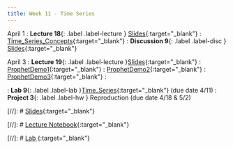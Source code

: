 ```yaml
---
title: Week 11 - Time Series
---
```


April 1
: **Lecture 18**{: .label .label-lecture } [Slides](https://docs.google.com/presentation/d/1qIUJnVhlfBN66NkSLbXxPtZsMZNRmEDXKGQ5ajRXikY/edit?usp=sharing){:target="_blank"}
: [Time_Series_Concepts](https://datahub.berkeley.edu/hub/user-redirect/git-pull?repo=https%3A%2F%2Fgithub.com%2FUCB-Econ-148%2Fecon148-sp25&branch=main&urlpath=lab%2Ftree%2Fecon148-sp25%2Flec%2Flec10.1%2FLec10-1.ipynb){:target="_blank"} 
: **Discussion 9**{: .label .label-disc } [Slides](https://docs.google.com/presentation/d/1I5ha0soPCmqqpLwnDYwyu7gcTzQzmEUUR9ADtmcbGQQ/edit?usp=sharing){:target="_blank"} 

April 3
: **Lecture 19**{: .label .label-lecture }[Slides](https://docs.google.com/presentation/d/16_q55sBBdoKXcLU4_tVFr2cJhdbZpRu2ItNdxHy451M/edit?usp=sharing){:target="_blank"}
: [ProphetDemo1](https://datahub.berkeley.edu/hub/user-redirect/git-pull?repo=https%3A%2F%2Fgithub.com%2FUCB-Econ-148%2Fecon148-sp25&branch=main&urlpath=lab%2Ftree%2Fecon148-sp25%2Flec%2Flec10.2%2FProphetDemo1.ipynb){:target="_blank"} 
: [ProphetDemo2](https://datahub.berkeley.edu/hub/user-redirect/git-pull?repo=https%3A%2F%2Fgithub.com%2FUCB-Econ-148%2Fecon148-sp25&branch=main&urlpath=lab%2Ftree%2Fecon148-sp25%2Flec%2Flec10.2%2FProphetDemo2.ipynb){:target="_blank"} 
: [ProphetDemo3](https://datahub.berkeley.edu/hub/user-redirect/git-pull?repo=https%3A%2F%2Fgithub.com%2FUCB-Econ-148%2Fecon148-sp25&branch=main&urlpath=lab%2Ftree%2Fecon148-sp25%2Flec%2Flec10.2%2FProphetDemo3.ipynb){:target="_blank"} 
: 





: **Lab 9**{: .label .label-lab }[Time_Series](https://datahub.berkeley.edu/hub/user-redirect/git-pull?repo=https%3A%2F%2Fgithub.com%2FUCB-Econ-148%2Fecon148-sp25&branch=main&urlpath=lab%2Ftree%2Fecon148-sp25%2Flab%2Flab09%2Flab09.ipynb){:target="_blank"} (due date 4/11)
: **Project 3**{: .label .label-hw } Reproduction (due date 4/18 & 5/2)

[//]: # [Slides](){:target="_blank"} 

[//]: # [Lecture Notebook](){:target="_blank"} 

[//]: # [Lab ](){:target="_blank"} 